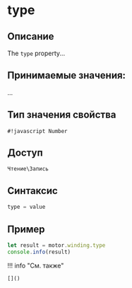 # type

## Описание
The `type` property...

## Принимаемые значения:
...

## Тип значения свойства
`#!javascript Number`

## Доступ
`Чтение\Запись`

## Синтаксис
```javascript
type = value
```

## Пример
```javascript linenums="1"
let result = motor.winding.type
console.info(result)
```

!!! info "См. также"

    []()

